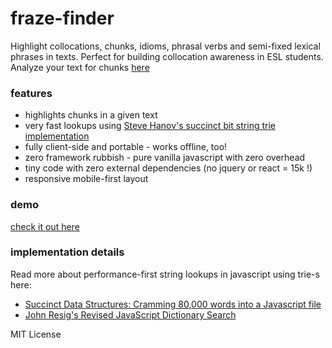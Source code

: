 # fraze-finder
Highlight collocations, chunks, idioms, phrasal verbs and semi-fixed lexical phrases in texts. Perfect for building collocation awareness in ESL students. Analyze your text for chunks [here](http://monolithpl.github.io/fraze-finder/)

### features
- highlights chunks in a given text
- very fast lookups using [Steve Hanov's succinct bit string trie implementation](http://www.hanovsolutions.com/trie/Bits.js)
- fully client-side and portable - works offline, too!
- zero framework rubbish - pure vanilla javascript with zero overhead
- tiny code with zero external dependencies (no jquery or react = 15k !)
- responsive mobile-first layout

### demo
[check it out here](http://monolithpl.github.io/multithesaurus/)

### implementation details
Read more about performance-first string lookups in javascript using trie-s here:
- [Succinct Data Structures: Cramming 80,000 words into a Javascript file](http://stevehanov.ca/blog/index.php?id=120)
- [John Resig's Revised JavaScript Dictionary Search](http://ejohn.org/blog/revised-javascript-dictionary-search/)

MIT License

